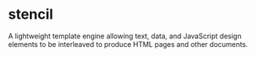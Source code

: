 # stencil
A lightweight template engine allowing text, data, and JavaScript design elements to be interleaved to produce HTML pages and other documents.
